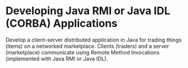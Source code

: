 # Developing Java RMI or Java IDL (CORBA) Applications

Develop a client-server distributed application in Java for trading things (items) on a networked marketplace. Clients (traders) and a server (marketplace) communicate using Remote Method Invocations (implemented with Java RMI or Java IDL).
